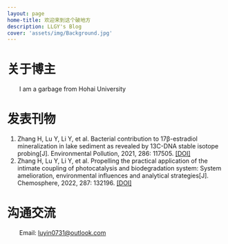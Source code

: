 ```yaml
---
layout: page
home-title: 欢迎来到这个破地方
description: LLGY's Blog
cover: 'assets/img/Background.jpg'
---
```


# 关于博主

&emsp;&emsp;I am a garbage from Hohai University

# 发表刊物

1. Zhang H, Lu Y, Li Y, et al. Bacterial contribution to 17β-estradiol mineralization in lake sediment as revealed by 13C-DNA stable isotope probing[J]. Environmental Pollution, 2021, 286: 117505. [[DOI]](https://doi.org/10.1016/j.envpol.2021.117505)
2. Zhang H, Lu Y, Li Y, et al. Propelling the practical application of the intimate coupling of photocatalysis and biodegradation system: System amelioration, environmental influences and analytical strategies[J]. Chemosphere, 2022, 287: 132196. [[DOI]](https://doi.org/10.1016/j.chemosphere.2021.132196)

# 沟通交流

&emsp;&emsp;Email: luyin0731@outlook.com
